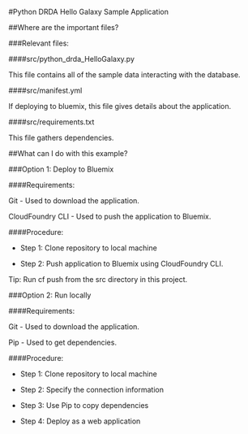 #Python DRDA Hello Galaxy Sample Application

##Where are the important files?

###Relevant files:

####src/python_drda_HelloGalaxy.py

This file contains all of the sample data interacting with the database.

####src/manifest.yml

If deploying to bluemix, this file gives details about the application.

####src/requirements.txt

This file gathers dependencies.

##What can I do with this example?

###Option 1: Deploy to Bluemix

####Requirements:

Git - Used to download the application.

CloudFoundry CLI -  Used to push the application to Bluemix.

####Procedure:

 * Step 1: Clone repository to local machine
	
 * Step 2: Push application to Bluemix using CloudFoundry CLI.
 
 Tip: Run cf push from the src directory in this project. 

###Option 2: Run locally

####Requirements:

Git - Used to download the application.

Pip -  Used to get dependencies.

####Procedure:

 * Step 1: Clone repository to local machine
 
 * Step 2: Specify the connection information

 * Step 3: Use Pip to copy dependencies

 * Step 4: Deploy as a web application
